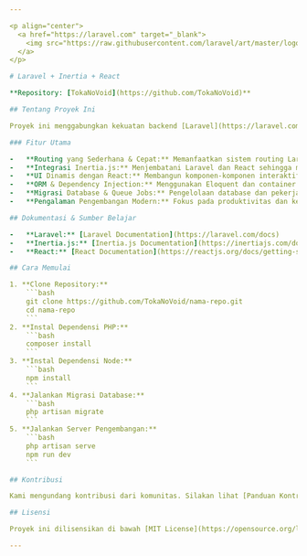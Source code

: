 ```yaml
---

<p align="center">
  <a href="https://laravel.com" target="_blank">
    <img src="https://raw.githubusercontent.com/laravel/art/master/logo-lockup/5%20SVG/2%20CMYK/1%20Full%20Color/laravel-logolockup-cmyk-red.svg" width="400" alt="Laravel Logo">
  </a>
</p>

# Laravel + Inertia + React

**Repository: [TokaNoVoid](https://github.com/TokaNoVoid)**

## Tentang Proyek Ini

Proyek ini menggabungkan kekuatan backend [Laravel](https://laravel.com) dengan kemudahan integrasi [Inertia.js](https://inertiajs.com) yang menghubungkan Laravel dan [React](https://reactjs.org) sebagai view layer modern. Dengan pendekatan ini, Anda dapat membuat aplikasi web single-page yang dinamis tanpa harus mengatur API terpisah.

### Fitur Utama

-   **Routing yang Sederhana & Cepat:** Memanfaatkan sistem routing Laravel yang andal.
-   **Integrasi Inertia.js:** Menjembatani Laravel dan React sehingga memudahkan pengelolaan state dan tampilan tanpa menulis API ekstra.
-   **UI Dinamis dengan React:** Membangun komponen-komponen interaktif yang responsif.
-   **ORM & Dependency Injection:** Menggunakan Eloquent dan container Laravel untuk manajemen data dan dependensi.
-   **Migrasi Database & Queue Jobs:** Pengelolaan database dan pekerjaan background secara efisien.
-   **Pengalaman Pengembangan Modern:** Fokus pada produktivitas dan kenyamanan developer.

## Dokumentasi & Sumber Belajar

-   **Laravel:** [Laravel Documentation](https://laravel.com/docs)
-   **Inertia.js:** [Inertia.js Documentation](https://inertiajs.com/documentation)
-   **React:** [React Documentation](https://reactjs.org/docs/getting-started.html)

## Cara Memulai

1. **Clone Repository:**
    ```bash
    git clone https://github.com/TokaNoVoid/nama-repo.git
    cd nama-repo
    ```
2. **Instal Dependensi PHP:**
    ```bash
    composer install
    ```
3. **Instal Dependensi Node:**
    ```bash
    npm install
    ```
4. **Jalankan Migrasi Database:**
    ```bash
    php artisan migrate
    ```
5. **Jalankan Server Pengembangan:**
    ```bash
    php artisan serve
    npm run dev
    ```

## Kontribusi

Kami mengundang kontribusi dari komunitas. Silakan lihat [Panduan Kontribusi](https://laravel.com/docs/contributions) untuk informasi lebih lanjut mengenai cara berkontribusi ke proyek ini.

## Lisensi

Proyek ini dilisensikan di bawah [MIT License](https://opensource.org/licenses/MIT).

---
```

